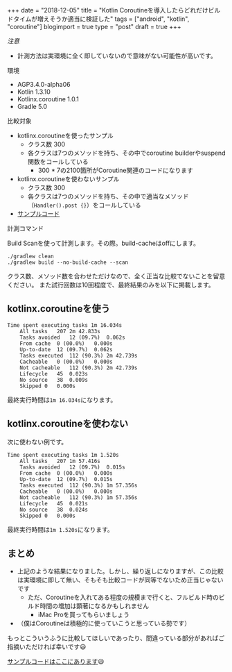 +++
date = "2018-12-05"
title = "Kotlin Coroutineを導入したらどれだけビルドタイムが増えそうか適当に検証した"
tags = ["android", "kotlin", "coroutine"]
blogimport = true
type = "post"
draft = true
+++

*注意*
- 計測方法は実環境に全く即していないので意味がない可能性が高いです。

環境
- AGP3.4.0-alpha06
- Kotlin 1.3.10
- Kotlinx.coroutine 1.0.1
- Gradle 5.0

比較対象
- kotlinx.coroutineを使ったサンプル
  - クラス数 300
  - 各クラスは7つのメソッドを持ち、その中でcoroutine builderやsuspend関数をコールしている
    - 300 * 7の2100箇所がCoroutine関連のコードになります
- kotlinx.coroutineを使わないサンプル
  - クラス数 300
  - 各クラスは7つのメソッドを持ち、その中で適当なメソッド（`Handler().post {}`）をコールしている
- [サンプルコード](https://github.com/satoshun-android-example/CoroutineBuildPerfExample)

計測コマンド

Build Scanを使って計測します。その際。build-cacheはoffにします。

```command
./gradlew clean
./gradlew build --no-build-cache --scan
```

クラス数、メソッド数を合わせただけなので、全く正当な比較でないことを留意ください。
また試行回数は10回程度で、最終結果のみを以下に掲載します。

## kotlinx.coroutineを使う

```
Time spent executing tasks 1m 16.034s
    All tasks	207	2m 42.833s
    Tasks avoided	12 (09.7%)	0.062s
    From cache	0 (00.0%)	0.000s
    Up-to-date	12 (09.7%)	0.062s
    Tasks executed	112 (90.3%)	2m 42.739s
    Cacheable	0 (00.0%)	0.000s
    Not cacheable	112 (90.3%)	2m 42.739s
    Lifecycle	45	0.023s
    No source	38	0.009s
    Skipped	0	0.000s
```

最終実行時間は`1m 16.034s`になります。

## kotlinx.coroutineを使わない

次に使わない例です。

```
Time spent executing tasks 1m 1.520s
    All tasks	207	1m 57.416s
    Tasks avoided	12 (09.7%)	0.015s
    From cache	0 (00.0%)	0.000s
    Up-to-date	12 (09.7%)	0.015s
    Tasks executed	112 (90.3%)	1m 57.356s
    Cacheable	0 (00.0%)	0.000s
    Not cacheable	112 (90.3%)	1m 57.356s
    Lifecycle	45	0.021s
    No source	38	0.024s
    Skipped	0	0.000s
```

最終実行時間は`1m 1.520s`になります。

## まとめ

- 上記のような結果になりました。しかし、繰り返しになりますが、この比較は実環境に即して無い、そもそも比較コードが同等でないため正当じゃないです
  - ただ、Coroutineを入れてある程度の規模まで行くと、フルビルド時のビルド時間の増加は顕著になるかもしれません
    - iMac Proを買ってもらいましょう
- （僕はCoroutineは積極的に使っていこうと思っている勢です）

もっとこういうふうに比較してほしいであったり、間違っている部分があればご指摘いただければ幸いです😃

[サンプルコードはここにあります](https://github.com/satoshun-android-example/CoroutineBuildPerfExample)😃
